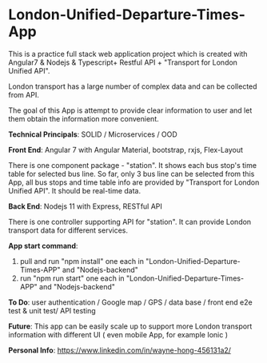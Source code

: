 # London-Unified-Departure-Times-App

This is a practice full stack web application project which is created with Angular7 & Nodejs & Typescript+ Restful API + "Transport for London Unified API".

London transport has a large number of complex data and can be collected from API.

The goal of this App is attempt to provide clear information to user and let them obtain the information more convenient.

<b>Technical Principals</b>: SOLID / Microservices / OOD

<b>Front End</b>: Angular 7 with Angular Material, bootstrap, rxjs, Flex-Layout

There is one component package - "station". It shows each bus stop's time table for selected bus line. So far, only 3 bus line can be selected from this App, all bus stops and time table info are provided by "Transport for London Unified API". It should be real-time data.

<b>Back End</b>: Nodejs 11 with Express, RESTful API

There is one controller supporting API for "station". It can provide London transport data for different services.

<b>App start command</b>:   
1. pull and run "npm install" one each in "London-Unified-Departure-Times-APP" and "Nodejs-backend"
2. run "npm run start" one each in "London-Unified-Departure-Times-APP" and "Nodejs-backend"

<b>To Do</b>: user authentication / Google map / GPS / data base / front end e2e test & unit test/ API testing 

<b>Future</b>: This app can be easily scale up to support more London transport information with different UI ( even mobile App, for example Ionic )

<b>Personal Info</b>: https://www.linkedin.com/in/wayne-hong-456131a2/


  

